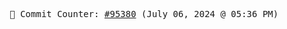 <p align="center">
    <samp>
        📮 Commit Counter: <a href="https://github.com/Javascript-void0/Javascript-void0/commits/main">#95380</a> (July 06, 2024 @ 05:36 PM)
    </samp>
</p>